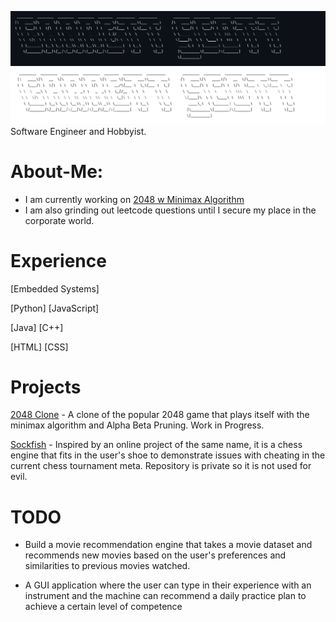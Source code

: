 ![Darkmode](https://github.com/Gartcart/Gartcart/blob/main/Darkmode.png#gh-dark-mode-only)
![Lightmode](https://github.com/Gartcart/Gartcart/blob/main/Lightmode.png#gh-light-mode-only)
Software Engineer and Hobbyist.

# About-Me:
- I am currently working on [2048 w Minimax Algorithm](https://github.com/Gartcart/2048)
- I am also grinding out leetcode questions until I secure my place in the corporate world.


# Experience
[Embedded Systems] 

[Python] [JavaScript] 

[Java] [C++]

[HTML] [CSS]

# Projects
[2048 Clone](https://github.com/Gartcart/2048) - A clone of the popular 2048 game that plays itself with the minimax algorithm and Alpha Beta Pruning. Work in Progress.

[Sockfish](https://github.com/Gartcart) - Inspired by an online project of the same name, it is a chess engine that fits in the user's shoe to demonstrate issues with cheating in the current chess tournament meta. Repository is private so it is not used for evil.

# TODO
- Build a movie recommendation engine that takes a movie dataset and recommends new movies based on the user's preferences and similarities to previous movies watched.

- A GUI application where the user can type in their experience with an instrument and the machine can recommend a daily practice plan to achieve a certain level of competence 
